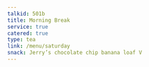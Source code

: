 ```yaml
---
talkid: 501b
title: Morning Break
service: true
catered: true
type: tea
link: /menu/saturday
snack: Jerry’s chocolate chip banana loaf V
---
```



